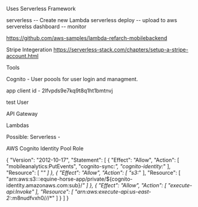 

Uses Serverless Framework

serverless -- Create new Lambda
serverless deploy -- upload to aws
serverelss dashboard -- monitor


https://github.com/aws-samples/lambda-refarch-mobilebackend


Stripe Integeration
https://serverless-stack.com/chapters/setup-a-stripe-account.html

Tools

Cognito - User poools for user login and managment.

app client id - 2lfvpds9e7kq9t8q1ht1bmtnvj

test User

API Gateway

Lambdas

Possible:
Serverless -




AWS Cognito Identity Pool Role

{
  "Version": "2012-10-17",
  "Statement": [
    {
      "Effect": "Allow",
      "Action": [
        "mobileanalytics:PutEvents",
        "cognito-sync:*",
        "cognito-identity:*"
      ],
      "Resource": [
        "*"
      ]
    },
    {
      "Effect": "Allow",
      "Action": [
        "s3:*"
      ],
      "Resource": [
        "arn:aws:s3:::equine-horse-app/private/${cognito-identity.amazonaws.com:sub}/*"
      ]
    },
    {
      "Effect": "Allow",
      "Action": [
        "execute-api:Invoke"
      ],
      "Resource": [
        "arn:aws:execute-api:us-east-2:*:m8nudfvxh0/*/*/*"
      ]
    }
  ]
}
